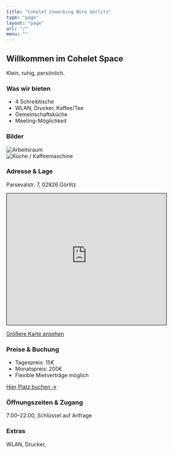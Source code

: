 ```yaml
---
title: "Cohelet Coworking Büro Görlitz"
type: "page"
layout: "page"
url: "/"
menu: ""
---
```


## Willkommen im Cohelet Space

Klein, ruhig, persönlich.

### Was wir bieten
- 4 Schreibtische  
- WLAN, Drucker, Kaffee/Tee  
- Gemeinschaftsküche  
- Meeting-Möglichkeit  

### Bilder
![Arbeitsraum](/images/raum1.jpg)  
![Küche / Kaffeemaschine](/images/kueche1.jpg)

### Adresse & Lage
Parsevalstr. 7, 02826 Görlitz  

<iframe width="425" height="350" src="https://www.openstreetmap.org/export/embed.html?bbox=14.970390200614931%2C51.156547163280855%2C14.973753690719606%2C51.15802417025565&amp;layer=mapnik" style="border: 1px solid black"></iframe>

[Größere Karte ansehen](https://www.openstreetmap.org/?#map=19/51.157286/14.972072)

### Preise & Buchung
- Tagespreis: 15€  
- Monatspreis: 200€  
- Flexible Mietverträge möglich  

[Hier Platz buchen →](kontakt)

### Öffnungszeiten & Zugang
7:00–22:00, Schlüssel auf Anfrage

### Extras
WLAN, Drucker,

